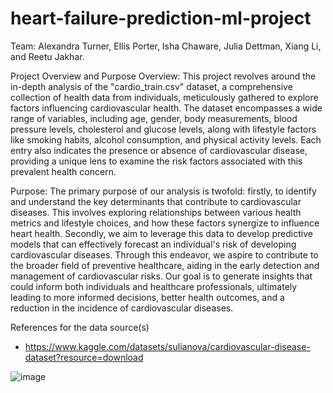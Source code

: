 # heart-failure-prediction-ml-project

Team: Alexandra Turner, Ellis Porter, Isha Chaware, Julia Dettman, Xiang Li, and Reetu Jakhar.

[
](https://slack-imgs.com/?c=1&o1=ro&url=https%3A%2F%2Fpublic.tableau.com%2Fstatic%2Fimages%2Fpr%2Fproject-4final-1%2Ffinal-1%2F4_3_hd.png)

Project Overview and Purpose
Overview:
This project revolves around the in-depth analysis of the "cardio_train.csv" dataset, a comprehensive collection of health data from individuals, meticulously gathered to explore factors influencing cardiovascular health. The dataset encompasses a wide range of variables, including age, gender, body measurements, blood pressure levels, cholesterol and glucose levels, along with lifestyle factors like smoking habits, alcohol consumption, and physical activity levels. Each entry also indicates the presence or absence of cardiovascular disease, providing a unique lens to examine the risk factors associated with this prevalent health concern.

Purpose:
The primary purpose of our analysis is twofold: firstly, to identify and understand the key determinants that contribute to cardiovascular diseases. This involves exploring relationships between various health metrics and lifestyle choices, and how these factors synergize to influence heart health. Secondly, we aim to leverage this data to develop predictive models that can effectively forecast an individual's risk of developing cardiovascular diseases. Through this endeavor, we aspire to contribute to the broader field of preventive healthcare, aiding in the early detection and management of cardiovascular risks. Our goal is to generate insights that could inform both individuals and healthcare professionals, ultimately leading to more informed decisions, better health outcomes, and a reduction in the incidence of cardiovascular diseases.





References for the data source(s)
- https://www.kaggle.com/datasets/sulianova/cardiovascular-disease-dataset?resource=download

![image](https://github.com/r-ellis-porter/Cardiovascular-Risk-Assessment-Model/assets/141861525/29a89b87-90f6-4641-a21d-0e3fde3723ba)
